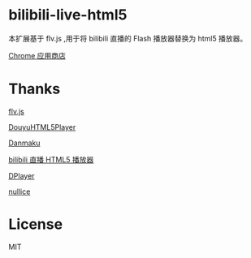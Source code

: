 # bilibili-live-html5

本扩展基于 flv.js ,用于将 bilibili 直播的 Flash 播放器替换为 html5 播放器。

[Chrome 应用商店](https://chrome.google.com/webstore/detail/%E5%93%94%E5%93%A9%E5%93%94%E5%93%A9%E7%9B%B4%E6%92%AD-html5-%E6%92%AD%E6%94%BE%E5%99%A8/ogomobpcepelfikeapkannplceikplpj)

# Thanks

[flv.js](https://github.com/Bilibili/flv.js)

[DouyuHTML5Player](https://github.com/spacemeowx2/DouyuHTML5Player)

[Danmaku](https://github.com/weizhenye/Danmaku)

[bilibili 直播 HTML5 播放器](https://greasyfork.org/zh-CN/scripts/27239-bilibili-%E7%9B%B4%E6%92%AD-html5-%E6%92%AD%E6%94%BE%E5%99%A8)

[DPlayer](https://github.com/DIYgod/DPlayer)

[nullice](http://www.easyicon.net/language.en/1188649-bilibili_icon.html)

# License

MIT
